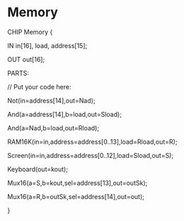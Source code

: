 <!DOCTYPE html>
<html>
<head>
</head>
<body>
  <h1>Memory</h1>
  <p>CHIP Memory {</p>
  <p>IN in[16], load, address[15];</p>
  <p>OUT out[16];</p>
  <p>PARTS:</p>
  <p>// Put your code here:</p>
  <p> Not(in=address[14],out=Nad);</p>
  <p>And(a=address[14],b=load,out=Sload);</p>
<p> And(a=Nad,b=load,out=Rload);</p>
<p>RAM16K(in=in,address=address[0..13],load=Rload,out=R);</p>
<p>Screen(in=in,address=address[0..12],load=Sload,out=S);</p>
  <p>Keyboard(out=kout);</p>
  <p>Mux16(a=S,b=kout,sel=address[13],out=outSk);</p>
  <p>Mux16(a=R,b=outSk,sel=address[14],out=out);</p>
  <p>}</p>
  



</body>
</html>
